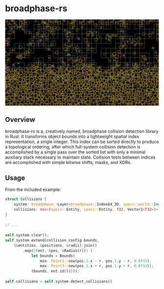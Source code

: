 # broadphase-rs

![Collision Grid](docs/images/example_with_grid.png)

## Overview

broadphase-rs is a, creatively named, broadphase collision detection library in Rust.  It transforms object bounds
into a lightweight spatial index representation, a single integer.  This index can be sorted directly to produce a
topological ordering, after which full-system collision detection is accomplished by a single pass over the sorted
list with only a minimal auxiliary stack necessary to maintain state.  Collision tests between indices are accomplished
with simple bitwise shifts, masks, and XORs.

## Usage

From the included example:

```Rust
struct Collisions {
    system: broadphase::Layer<broadphase::Index64_3D, specs::world::Index, Point3<u32>>,
    collisions: Vec<(specs::Entity, specs::Entity, f32, Vector2<f32>)>,
}

// ...

self.system.clear();
self.system.extend(collision_config.bounds,
    (&entities, &positions, &radii).join()
        .map(|(ent, &pos, &Radius(r))| {
            let bounds = Bounds{
                min: Point3::new(pos.1.x - r, pos.1.y - r, 0.0f32),
                max: Point3::new(pos.1.x + r, pos.1.y + r, 0.0f32)};
            (bounds, ent.id())}));

self.collisions = self.system.detect_collisions()
```